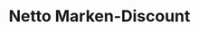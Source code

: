 ---
title: "Netto Marken-Discount"
url: /bingen-am-rhein/netto-marken-discount/
shop: Supermarkt
---
